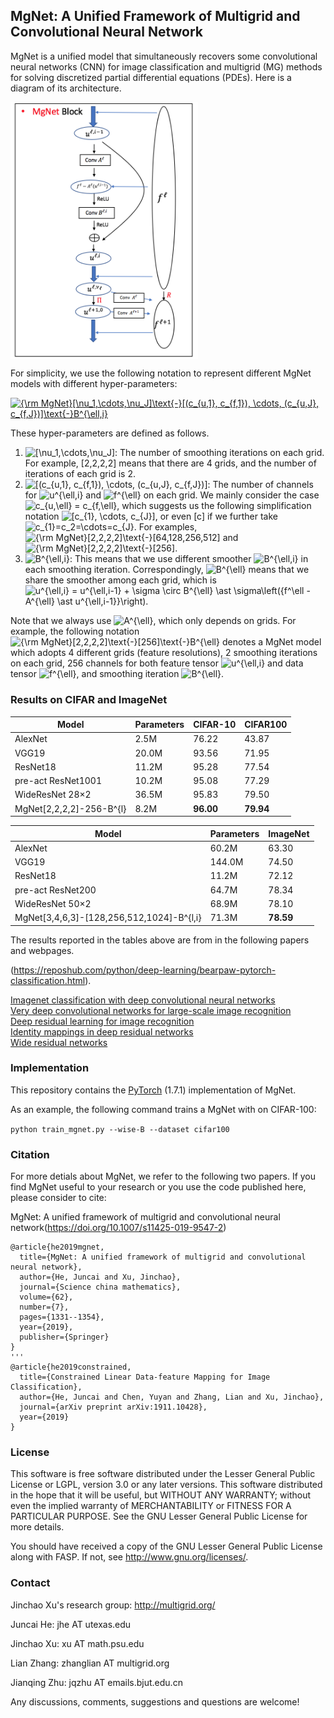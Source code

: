 ## MgNet: A Unified Framework of Multigrid and Convolutional Neural Network

MgNet is a unified model that simultaneously recovers some convolutional neural networks (CNN) for image classification and multigrid (MG) methods for solving discretized partial differential equations (PDEs). Here is a diagram of its architecture.

 <img src="./figures/MgNet.png" width = "300" align=center />


For simplicity, we use the following notation to represent different MgNet models with different hyper-parameters: 

<a href="https://www.codecogs.com/eqnedit.php?latex={\rm&space;MgNet}[\nu_1,\cdots,\nu_J]\text{-}[(c_{u,1},&space;c_{f,1}),&space;\cdots,&space;(c_{u,J},&space;c_{f,J})]\text{-}B^{\ell,i}" target="_blank"><img src="https://latex.codecogs.com/gif.latex?{\rm&space;MgNet}[\nu_1,\cdots,\nu_J]\text{-}[(c_{u,1},&space;c_{f,1}),&space;\cdots,&space;(c_{u,J},&space;c_{f,J})]\text{-}B^{\ell,i}" title="{\rm MgNet}[\nu_1,\cdots,\nu_J]\text{-}[(c_{u,1}, c_{f,1}), \cdots, (c_{u,J}, c_{f,J})]\text{-}B^{\ell,i}" /></a>

These hyper-parameters are defined as follows. 

1. <img src="https://latex.codecogs.com/gif.latex?[\nu_1,\cdots,\nu_J]" title="[\nu_1,\cdots,\nu_J]" />: The number of smoothing iterations on each grid. For example, [2,2,2,2] means that there are 4 grids, and the number of iterations of each grid is 2.
2. <img src="https://latex.codecogs.com/gif.latex?[(c_{u,1},&space;c_{f,1}),&space;\cdots,&space;(c_{u,J},&space;c_{f,J})]" title="[(c_{u,1}, c_{f,1}), \cdots, (c_{u,J}, c_{f,J})]" />: The number of channels for <img src="https://latex.codecogs.com/gif.latex?u^{\ell,i}" title="u^{\ell,i}" /> and <img src="https://latex.codecogs.com/gif.latex?f^{\ell}" title="f^{\ell}" /> on each grid. We mainly consider the case <img src="https://latex.codecogs.com/gif.latex?c_{u,\ell}&space;=&space;c_{f,\ell}" title="c_{u,\ell} = c_{f,\ell}" />, which suggests us the following simplification notation <img src="https://latex.codecogs.com/gif.latex?[c_{1},&space;\cdots,&space;c_{J}]" title="[c_{1}, \cdots, c_{J}]" />, or even [c] if we further take <img src="https://latex.codecogs.com/gif.latex?c_{1}=c_2=\cdots=c_{J}" title="c_{1}=c_2=\cdots=c_{J}" />. For examples, <img src="https://latex.codecogs.com/gif.latex?{\rm&space;MgNet}[2,2,2,2]\text{-}[64,128,256,512]" title="{\rm MgNet}[2,2,2,2]\text{-}[64,128,256,512]" /> and <img src="https://latex.codecogs.com/gif.latex?{\rm&space;MgNet}[2,2,2,2]\text{-}[256]" title="{\rm MgNet}[2,2,2,2]\text{-}[256]" />.
3. <img src="https://latex.codecogs.com/gif.latex?B^{\ell,i}" title="B^{\ell,i}" />: This means that we use different smoother <img src="https://latex.codecogs.com/gif.latex?B^{\ell,i}" title="B^{\ell,i}" /> in each smoothing iteration. Correspondingly, <img src="https://latex.codecogs.com/gif.latex?B^{\ell}" title="B^{\ell}" /> means that we share the smoother among each grid, which is <img src="https://latex.codecogs.com/gif.latex?u^{\ell,i}&space;=&space;u^{\ell,i-1}&space;&plus;&space;\sigma&space;\circ&space;B^{\ell}&space;\ast&space;\sigma\left({f^\ell&space;-&space;A^{\ell}&space;\ast&space;u^{\ell,i-1}}\right)." title="u^{\ell,i} = u^{\ell,i-1} + \sigma \circ B^{\ell} \ast \sigma\left({f^\ell - A^{\ell} \ast u^{\ell,i-1}}\right)." /> 

Note that we always use <img src="https://latex.codecogs.com/gif.latex?A^{\ell}" title="A^{\ell}" />, which only depends on grids. For example, the following notation <img src="https://latex.codecogs.com/gif.latex?{\rm&space;MgNet}[2,2,2,2]\text{-}[256]\text{-}B^{\ell}" title="{\rm MgNet}[2,2,2,2]\text{-}[256]\text{-}B^{\ell}" /> denotes a MgNet model which adopts 4 different grids (feature resolutions), 2 smoothing iterations on each grid, 256 channels for both feature tensor <img src="https://latex.codecogs.com/gif.latex?u^{\ell,i}" title="u^{\ell,i}" /> and data tensor <img src="https://latex.codecogs.com/gif.latex?f^{\ell}" title="f^{\ell}" />, and smoothing iteration <img src="https://latex.codecogs.com/gif.latex?B^{\ell}" title="B^{\ell}" />. 

### Results on CIFAR and ImageNet

Model                              | Parameters | CIFAR-10 | CIFAR100
-----                                 | -----           | -----        |  ------
AlexNet                            |     2.5M      |   76.22      |     43.87      
VGG19  	                         |    20.0M    |    93.56      |    71.95        
ResNet18                          |     11.2M   |     95.28     |     77.54                    
pre-act ResNet1001          |      10.2M   |     95.08     |     77.29                                      
WideResNet 28×2             |    36.5M    |     95.83     |      79.50                  
MgNet[2,2,2,2]-256-B^{l}  |    8.2M      |  **96.00**  |    **79.94**     

Model                              | Parameters | ImageNet
-----                                 | -----           | -----     
AlexNet                            |     60.2M      |   63.30    
VGG19  	                         |    144.0M    |    74.50    
ResNet18                          |     11.2M   |     72.12          
pre-act ResNet200          |      64.7M   |     78.34                           
WideResNet 50×2             |    68.9M    |     78.10       
MgNet[3,4,6,3]-[128,256,512,1024]-B^{l,i}  |    71.3M      |  **78.59** 


The results reported in the tables above are from in the following papers and webpages.

(https://reposhub.com/python/deep-learning/bearpaw-pytorch-classification.html).

[Imagenet classification with deep convolutional neural networks](https://papers.nips.cc/paper/2012/file/c399862d3b9d6b76c8436e924a68c45b-Paper.pdf)  
[Very deep convolutional networks for large-scale image recognition](https://arxiv.org/pdf/1409.1556.pdf)  
[Deep residual learning for image recognition](https://arxiv.org/abs/1512.03385)  
[Identity mappings in deep residual networks](https://arxiv.org/abs/1603.05027)  
[Wide residual networks](https://arxiv.org/abs/1605.07146)

### Implementation

This repository contains the [PyTorch](https://pytorch.org/) (1.7.1) implementation of MgNet. 

As an example, the following command trains a MgNet with  on CIFAR-100:

`python train_mgnet.py --wise-B --dataset cifar100`


### Citation

For more detials about MgNet, we refer to the following two papers. If you find MgNet useful to your research or you use the code published here, please consider to cite:

MgNet: A unified framework of multigrid and convolutional neural network(https://doi.org/10.1007/s11425-019-9547-2)

```
@article{he2019mgnet,
  title={MgNet: A unified framework of multigrid and convolutional neural network},
  author={He, Juncai and Xu, Jinchao},
  journal={Science china mathematics},
  volume={62},
  number={7},
  pages={1331--1354},
  year={2019},
  publisher={Springer}
}
'''
@article{he2019constrained,
  title={Constrained Linear Data-feature Mapping for Image Classification},
  author={He, Juncai and Chen, Yuyan and Zhang, Lian and Xu, Jinchao},
  journal={arXiv preprint arXiv:1911.10428},
  year={2019}
}
```

### License
This software is free software distributed under the Lesser General Public License or LGPL, version 3.0 or any later versions. This software distributed in the hope that it will be useful, but WITHOUT ANY WARRANTY; without even the implied warranty of MERCHANTABILITY or FITNESS FOR A PARTICULAR PURPOSE. See the GNU Lesser General Public License for more details.

You should have received a copy of the GNU Lesser General Public License along with FASP. If not, see http://www.gnu.org/licenses/.


### Contact

Jinchao Xu's research group: http://multigrid.org/

Juncai He: jhe AT utexas.edu

Jinchao Xu: xu AT math.psu.edu

Lian Zhang: zhanglian AT multigrid.org

Jianqing Zhu: jqzhu AT emails.bjut.edu.cn

Any discussions, comments, suggestions and questions are welcome!

